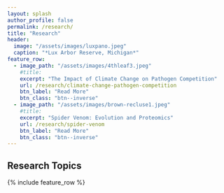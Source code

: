 ```yaml
---
layout: splash
author_profile: false
permalink: /research/
title: "Research"
header:
  image: "/assets/images/luxpano.jpeg"
  caption: "*Lux Arbor Reserve, Michigan*"
feature_row:
  - image_path: "/assets/images/4thleaf3.jpeg"
    #title: 
    excerpt: "The Impact of Climate Change on Pathogen Competition"
    url: /research/climate-change-pathogen-competition
    btn_label: "Read More"
    btn_class: "btn--inverse"
  - image_path: "/assets/images/brown-recluse1.jpeg"
    #title: 
    excerpt: "Spider Venom: Evolution and Proteomics"
    url: /research/spider-venom
    btn_label: "Read More"
    btn_class: "btn--inverse"
---
```


## Research Topics

{% include feature_row %}
